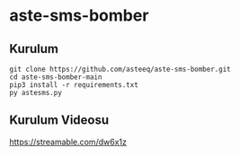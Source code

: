 # aste-sms-bomber


<h2>Kurulum</h2>

```console
git clone https://github.com/asteeq/aste-sms-bomber.git
cd aste-sms-bomber-main
pip3 install -r requirements.txt
py astesms.py
```

<h2>Kurulum Videosu</h2>

https://streamable.com/dw6x1z
